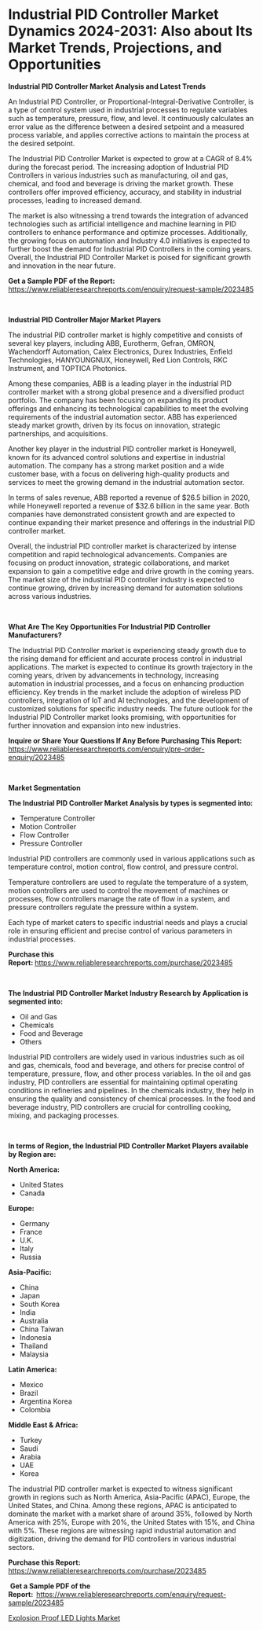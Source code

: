<p><h1>Industrial PID Controller Market Dynamics 2024-2031: Also about Its Market Trends, Projections, and Opportunities</h1></p><p><strong>Industrial PID Controller Market Analysis and Latest Trends</strong></p>
<p><p>An Industrial PID Controller, or Proportional-Integral-Derivative Controller, is a type of control system used in industrial processes to regulate variables such as temperature, pressure, flow, and level. It continuously calculates an error value as the difference between a desired setpoint and a measured process variable, and applies corrective actions to maintain the process at the desired setpoint.</p><p>The Industrial PID Controller Market is expected to grow at a CAGR of 8.4% during the forecast period. The increasing adoption of Industrial PID Controllers in various industries such as manufacturing, oil and gas, chemical, and food and beverage is driving the market growth. These controllers offer improved efficiency, accuracy, and stability in industrial processes, leading to increased demand.</p><p>The market is also witnessing a trend towards the integration of advanced technologies such as artificial intelligence and machine learning in PID controllers to enhance performance and optimize processes. Additionally, the growing focus on automation and Industry 4.0 initiatives is expected to further boost the demand for Industrial PID Controllers in the coming years. Overall, the Industrial PID Controller Market is poised for significant growth and innovation in the near future.</p></p>
<p><strong>Get a Sample PDF of the Report:&nbsp;</strong> <a href="https://www.reliableresearchreports.com/enquiry/request-sample/2023485">https://www.reliableresearchreports.com/enquiry/request-sample/2023485</a></p>
<p>&nbsp;</p>
<p><strong>Industrial PID Controller Major Market Players</strong></p>
<p><p>The industrial PID controller market is highly competitive and consists of several key players, including ABB, Eurotherm, Gefran, OMRON, Wachendorff Automation, Calex Electronics, Durex Industries, Enfield Technologies, HANYOUNGNUX, Honeywell, Red Lion Controls, RKC Instrument, and TOPTICA Photonics.</p><p>Among these companies, ABB is a leading player in the industrial PID controller market with a strong global presence and a diversified product portfolio. The company has been focusing on expanding its product offerings and enhancing its technological capabilities to meet the evolving requirements of the industrial automation sector. ABB has experienced steady market growth, driven by its focus on innovation, strategic partnerships, and acquisitions.</p><p>Another key player in the industrial PID controller market is Honeywell, known for its advanced control solutions and expertise in industrial automation. The company has a strong market position and a wide customer base, with a focus on delivering high-quality products and services to meet the growing demand in the industrial automation sector.</p><p>In terms of sales revenue, ABB reported a revenue of $26.5 billion in 2020, while Honeywell reported a revenue of $32.6 billion in the same year. Both companies have demonstrated consistent growth and are expected to continue expanding their market presence and offerings in the industrial PID controller market.</p><p>Overall, the industrial PID controller market is characterized by intense competition and rapid technological advancements. Companies are focusing on product innovation, strategic collaborations, and market expansion to gain a competitive edge and drive growth in the coming years. The market size of the industrial PID controller industry is expected to continue growing, driven by increasing demand for automation solutions across various industries.</p></p>
<p>&nbsp;</p>
<p><strong>What Are The Key Opportunities For Industrial PID Controller Manufacturers?</strong></p>
<p><p>The Industrial PID Controller market is experiencing steady growth due to the rising demand for efficient and accurate process control in industrial applications. The market is expected to continue its growth trajectory in the coming years, driven by advancements in technology, increasing automation in industrial processes, and a focus on enhancing production efficiency. Key trends in the market include the adoption of wireless PID controllers, integration of IoT and AI technologies, and the development of customized solutions for specific industry needs. The future outlook for the Industrial PID Controller market looks promising, with opportunities for further innovation and expansion into new industries.</p></p>
<p><strong>Inquire or Share Your Questions If Any Before Purchasing This Report:</strong> <a href="https://www.reliableresearchreports.com/enquiry/pre-order-enquiry/2023485">https://www.reliableresearchreports.com/enquiry/pre-order-enquiry/2023485</a></p>
<p>&nbsp;</p>
<p><strong>Market Segmentation</strong></p>
<p><strong>The Industrial PID Controller Market Analysis by types is segmented into:</strong></p>
<p><ul><li>Temperature Controller</li><li>Motion Controller</li><li>Flow Controller</li><li>Pressure Controller</li></ul></p>
<p><p>Industrial PID controllers are commonly used in various applications such as temperature control, motion control, flow control, and pressure control. </p><p>Temperature controllers are used to regulate the temperature of a system, motion controllers are used to control the movement of machines or processes, flow controllers manage the rate of flow in a system, and pressure controllers regulate the pressure within a system. </p><p>Each type of market caters to specific industrial needs and plays a crucial role in ensuring efficient and precise control of various parameters in industrial processes.</p></p>
<p><strong>Purchase this Report:&nbsp;</strong><a href="https://www.reliableresearchreports.com/purchase/2023485">https://www.reliableresearchreports.com/purchase/2023485</a></p>
<p>&nbsp;</p>
<p><strong>The Industrial PID Controller Market Industry Research by Application is segmented into:</strong></p>
<p><ul><li>Oil and Gas</li><li>Chemicals</li><li>Food and Beverage</li><li>Others</li></ul></p>
<p><p>Industrial PID controllers are widely used in various industries such as oil and gas, chemicals, food and beverage, and others for precise control of temperature, pressure, flow, and other process variables. In the oil and gas industry, PID controllers are essential for maintaining optimal operating conditions in refineries and pipelines. In the chemicals industry, they help in ensuring the quality and consistency of chemical processes. In the food and beverage industry, PID controllers are crucial for controlling cooking, mixing, and packaging processes.</p></p>
<p>&nbsp;</p>
<p><strong>In terms of Region, the Industrial PID Controller Market Players available by Region are:</strong></p>
<p>
    <p> <strong> North America: </strong>
        <ul>
            <li>United States</li>
            <li>Canada</li>
        </ul>
        </p> 
    <p> <strong> Europe: </strong>
        <ul>
            <li>Germany</li>
            <li>France</li>
            <li>U.K.</li>
            <li>Italy</li>
            <li>Russia</li>
        </ul>
        </p> 
    <p> <strong> Asia-Pacific: </strong>
        <ul>
            <li>China</li>
            <li>Japan</li>
            <li>South Korea</li>
            <li>India</li>
            <li>Australia</li>
            <li>China Taiwan</li>
            <li>Indonesia</li>
            <li>Thailand</li>
            <li>Malaysia</li>
        </ul>
        </p> 
    <p> <strong> Latin America: </strong>
        <ul>
            <li>Mexico</li>
            <li>Brazil</li>
            <li>Argentina Korea</li>
            <li>Colombia</li>
        </ul>
        </p> 
    <p> <strong> Middle East & Africa: </strong>
        <ul>
            <li>Turkey</li>
            <li>Saudi</li>
            <li>Arabia</li>
            <li>UAE</li>
            <li>Korea</li>
        </ul>
    </p>
    </p>
<p><p>The industrial PID controller market is expected to witness significant growth in regions such as North America, Asia-Pacific (APAC), Europe, the United States, and China. Among these regions, APAC is anticipated to dominate the market with a market share of around 35%, followed by North America with 25%, Europe with 20%, the United States with 15%, and China with 5%. These regions are witnessing rapid industrial automation and digitization, driving the demand for PID controllers in various industrial sectors.</p></p>
<p><strong>Purchase this Report: </strong><a href="https://www.reliableresearchreports.com/purchase/2023485">https://www.reliableresearchreports.com/purchase/2023485</a></p>
<p>&nbsp;<strong>Get a Sample PDF of the Report:&nbsp;&nbsp;</strong><a href="https://www.reliableresearchreports.com/enquiry/request-sample/2023485">https://www.reliableresearchreports.com/enquiry/request-sample/2023485</a></p>
<p><strong></strong></p>
<p><p><a href="https://github.com/YashRP12/Market-Research-Report-List-3/blob/main/explosion-proof-led-lights-market.md">Explosion Proof LED Lights Market</a></p></p>
